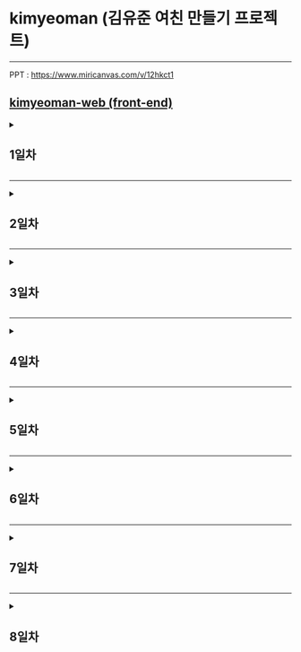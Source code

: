 # kimyeoman (김유준 여친 만들기 프로젝트)
---
PPT : https://www.miricanvas.com/v/12hkct1

[kimyeoman-web (front-end)](https://github.com/DwarfAmil/kimyeoman-web)
---

<details>
<summary><h2>1일차</h2></summary>

### 팀명 및 팀장
- 팀명 : str (string)
- 팀장 : 박형진
- 팀원 : 김유준, 이해운, 이채원, 조연주
### 프로젝트 주제
- 캐릭터의 특징이나 말투를 학습하여 채팅하는 챗봇
### 오전 작업
- 팀 전체 : 팀장, 주제, 팀명 등 아이디어 회의
### 오후 작업
- 김유준 : flask 강의 및 test
- 박형진 : 팀원 관리 및 프론트 작업
- ### 참고 사이트
- 생활코딩 CSS
  - https://opentutorials.org/course/3086
- 생활코딩 flask
  - https://opentutorials.org/course/4904

</details>

---

<details>
<summary><h2>2일차</h2></summary>

### 오전 작업
- 김유준 : 웹 프론트 강의 들으면서 html과 css로 test 웹 페이지 작성
- 박형진 : chatGPT 3.5 turbo 모델 사용을 위한 test 코드 작성
### 오후 작업
- 김유준 : 웹 프론트 강의 들으면서 html과 css로 test 웹 페이지 작성
- 박형진 : Llama2 사용을 위한 우바부가를 통한 모델 다운로드 및 테스트
### 참고 사이트
- 생활코딩 CSS
  - https://opentutorials.org/course/3086
- OpenAI docs
  - https://platform.openai.com/docs/api-reference/introduction
- Llama2 13b GPTQ huggingface
  - https://huggingface.co/TheBloke/Llama-2-13B-chat-GPTQ
- oobabooga github
  - https://github.com/oobabooga/text-generation-webui

</details>

---

<details>
<summary><h2>3일차</h2></summary>

### 오전 작업
- 김유준 : 웹 프론트 강의 들으면서 채팅 페이지 제작
- 박형진 : llama2 모델을 사용하여 학습 및 테스트
### 오후 작업
- 김유준 : 웹 프론트 강의 들으면서 채팅 페이지 제작
- 박형진 : 우바부가 api 제작 및 테스트
### 참고 사이트
- Llama2 13b GPTQ huggingface
  - https://huggingface.co/TheBloke/Llama-2-13B-chat-GPTQ
- oobabooga github
  - https://github.com/oobabooga/text-generation-webui

</details>

---

<details>
<summary><h2>4일차</h2></summary>

### 오전 작업
- 김유준 : 웹 프론트 강의 들으면서 채팅 페이지 제작
- 박형진 : 우바부가 api 제작 및 테스트 / FastAPI 로그인 기능 구현
### 오후 작업
- 김유준 : 웹 프론트 강의 들으면서 채팅 페이지 제작
- 박형진 : FastAPI 로그인 기능 구현 및 캐릭터 학습
### 참고 사이트
- 생활코딩 js
  - https://opentutorials.org/course/3085
- 탭 매뉴 만들기 강의
  - https://www.youtube.com/watch?v=qZzM6tsrADc
  - https://www.youtube.com/watch?v=JDxIq9LQc90
- RisuAI
  - https://risuai.xyz/
- Llama2 13b GPTQ huggingface
  - https://huggingface.co/TheBloke/Llama-2-13B-chat-GPTQ
- oobabooga github
  - https://github.com/oobabooga/text-generation-webui

</details>

---

<details>
<summary><h2>5일차</h2></summary>

### 오전 작업
- 김유준 : 웹 프론트 강의 들으면서 채팅 페이지 제작
- 박형진 : Svelte로 로그인 및 회원가입 페이지 제작
### 오후 작업
- 김유준 : 웹 프론트 강의 들으면서 채팅 페이지 제작
- 박형진 : Svelte로 로그인 및 회원가입 페이지 제작
### 참고 사이트
- 조코딩 js 강의
  - https://www.youtube.com/watch?v=E-PzX2mKGUQ
- 유노코딩 js 강의
  - https://youtube.com/playlist?list=PLFeNz2ojQZjv41Q5cCw8blOpGTTrZS5PU&si=0QNQdnH_ILkmJ9kZ
- svelte.dev docs
  - https://svelte.dev/docs
- svelte.dev repl
  - https://svelte.dev/repl
- 컬러팔레트
  - https://coolors.co/edede9-d6ccc2-f5ebe0-e3d5ca-d5bdaf

</details>

---

<details>
<summary><h2>6일차</h2></summary>

### 오전 작업
- 김유준 : 웹 프론트 강의 들으면서 채팅 페이지 제작
- 박형진 : DeepL 번역기 api 관련 테스트
### 오후 작업
- 김유준 : 웹 프론트 강의 들으면서 채팅 페이지 제작
- 박형진 : 병결
### 참고 사이트
- 유노코딩 html
  - https://youtube.com/playlist?list=PLFeNz2ojQZjtQc7mt8E9fNzIh9or34A61&si=81TCzftVe8fpwF8R
- 유노코딩 css
  - https://www.youtube.com/playlist?list=PLFeNz2ojQZjuRTQGNUf6ZTz8-YRLgFFvZ
- MDN
  - https://developer.mozilla.org/ko/docs/Web/CSS/@import
- 컬러팔레트
  - https://coolors.co/edede9-d6ccc2-f5ebe0-e3d5ca-d5bdaf
- 기술 블로그
  - https://velog.io/@king/deepl-api
- DeepL api
  - https://www.deepl.com/ko/docs-api

</details>

---

<details>
<summary><h2>7일차</h2></summary>

### 오전 작업
- 김유준 : 웹 프론트 강의 들으면서 채팅 페이지 제작
- 박형진 : DeepL 번역기 api 관련 테스트 및 채팅 페이지 테스트
### 오후 작업
- 김유준 : 웹 프론트 강의 들으면서 채팅 페이지 제작
- 박형진 : 채팅 페이지 제작 및 테스트
### 참고 사이트
- 유노코딩 css
  - https://www.youtube.com/playlist?list=PLFeNz2ojQZjuRTQGNUf6ZTz8-YRLgFFvZ
- 유노코딩 js
  - https://youtube.com/playlist?list=PLFeNz2ojQZjv41Q5cCw8blOpGTTrZS5PU&si=0QNQdnH_ILkmJ9kZ
- 컬러팔레트
  - https://coolors.co/edede9-d6ccc2-f5ebe0-e3d5ca-d5bdaf
- DeepL api
  - https://www.deepl.com/ko/docs-api

</details>

---

<details>
<summary><h2>8일차</h2></summary>

### 오전 작업
- 김유준 : 웹 프론트 강의 들으면서 채팅 페이지 제작
- 박형진 : 채팅 페이지 제작 및 테스트
### 오후 작업
- 김유준 : 채팅 페이지 제작 및 테스트
- 박형진 : 채팅 캐릭터 변환 및 데이터베이스
### 참고 사이트
- 유노코딩 js
  - https://youtube.com/playlist?list=PLFeNz2ojQZjv41Q5cCw8blOpGTTrZS5PU&si=0QNQdnH_ILkmJ9kZ
- 컬러팔레트
  - https://coolors.co/edede9-d6ccc2-f5ebe0-e3d5ca-d5bdaf
- fast campus
  - https://www.youtube.com/watch?v=YWnWWLrFy08
- ChatGPT 질문
  - https://chat.openai.com

</details>